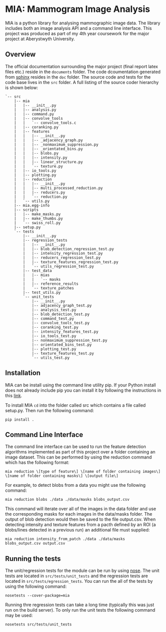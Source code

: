 MIA: Mammogram Image Analysis
=============================

MIA is a python library for analysing mammographic image data. The library includes both an image analysis API and a command line interface. This project was produced as part of my 4th year coursework for the major project at Aberystwyth University.

## Overview
The official documentation surrounding the major project (final report latex files etc.) reside in the `documents` folder. The code dcoumentation generated from [sphinx](http://sphinx-doc.org) resides in the `doc` folder. The source code and tests for the code base lives in the `src` folder. A full listing of the source coder hierarchy is shown below:

```
`-- src
    |-- mia
    |   |-- __init__.py
    |   |-- analysis.py
    |   |-- command.py
    |   |-- convolve_tools
    |   |   `-- convolve_tools.c
    |   |-- coranking.py
    |   |-- features
    |   |   |-- __init__.py
    |   |   |-- _adjacency_graph.py
    |   |   |-- _nonmaximum_suppression.py
    |   |   |-- _orientated_bins.py
    |   |   |-- blobs.py
    |   |   |-- intensity.py
    |   |   |-- linear_structure.py
    |   |   `-- texture.py
    |   |-- io_tools.py
    |   |-- plotting.py
    |   |-- reduction
    |   |   |-- __init__.py
    |   |   |-- multi_processed_reduction.py
    |   |   |-- reducers.py
    |   |   `-- reduction.py
    |   `-- utils.py
    |-- mia.egg-info
    |-- scripts
    |   |-- make_masks.py
    |   |-- make_thumbs.py
    |   `-- swiss_roll.py
    |-- setup.py
    `-- tests
        |-- __init__.py
        |-- regression_tests
        |   |-- __init__.py
        |   |-- blob_detection_regression_test.py
        |   |-- intensity_regression_test.py
        |   |-- reducers_regression_test.py
        |   |-- texture_features_regression_test.py
        |   `-- utils_regression_test.py
        |-- test_data
        |   |-- mias
        |   |   `-- masks
        |   |-- reference_results
        |   `-- texture_patches
        |-- test_utils.py
        `-- unit_tests
            |-- __init__.py
            |-- adjacency_graph_test.py
            |-- analysis_test.py
            |-- blob_detection_test.py
            |-- command_test.py
            |-- convolve_tools_test.py
            |-- coranking_test.py
            |-- intensity_features_test.py
            |-- io_tools_test.py
            |-- nonmaximum_suppression_test.py
            |-- orientated_bins_test.py
            |-- plotting_test.py
            |-- texture_features_test.py
            `-- utils_test.py
```

## Installation
MIA can be install using the command line utility pip. If your Python install does not already include pip you can install it by following the instructions in this [link](https://pip.pypa.io/en/stable/installing.html).

To install MIA `cd` into the folder called src which contains a file called setup.py. Then run the following command:

```
pip install .
```

## Command Line Interface
The command line interface can be used to run the feature detection algorithms implemented as part of this project over a folder containing an image dataset. This can be performed by using the reduction command which has the following format:

```
mia reduction \[type of feature\] \[name of folder containing images\] \[name of folder containing masks\] \[output file\]
```

For example, to detect blobs from a data you might use the following command:

```
mia reduction blobs ./data ./data/masks blobs_output.csv
```

This command will iterate over all of the images in the data folder and use the corresponding masks for each images in the data/masks folder. The output of blob detection would then be saved to the file output.csv. When detecting intensity and texture features from a pacth defined by an ROI (a blobs/lines detected in a previous run) an additional file must supplied:

```
mia reduction intensity_from_patch ./data ./data/masks blobs_output.csv output.csv
```

## Running the tests
The unit/regression tests for the module can be run by using [nose](http://nose.readthedocs.org/en/latest/). The unit tests are located in `src/tests/unit_tests` and the regression tests are located in `src/tests/egression_tests`. You can run the all of the tests by using the following command:

```
nosetests --cover-package=mia
```

Running thre regression tests can take a long time (typically this was just run on the build server). To only run the unit tests the following command may be used:

```
nosetests src/tests/unit_tests
```
